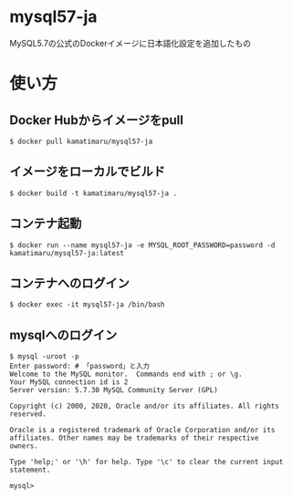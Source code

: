 # mysql57-ja
MySQL5.7の公式のDockerイメージに日本語化設定を追加したもの

# 使い方

## Docker Hubからイメージをpull
```shell
$ docker pull kamatimaru/mysql57-ja
```

## イメージをローカルでビルド
```shell
$ docker build -t kamatimaru/mysql57-ja .
```

## コンテナ起動
```shell
$ docker run --name mysql57-ja -e MYSQL_ROOT_PASSWORD=password -d kamatimaru/mysql57-ja:latest
```

## コンテナへのログイン
```shell
$ docker exec -it mysql57-ja /bin/bash
```

## mysqlへのログイン
```shell
$ mysql -uroot -p
Enter password: # 「password」と入力
Welcome to the MySQL monitor.  Commands end with ; or \g.
Your MySQL connection id is 2
Server version: 5.7.30 MySQL Community Server (GPL)

Copyright (c) 2000, 2020, Oracle and/or its affiliates. All rights reserved.

Oracle is a registered trademark of Oracle Corporation and/or its
affiliates. Other names may be trademarks of their respective
owners.

Type 'help;' or '\h' for help. Type '\c' to clear the current input statement.

mysql>
```